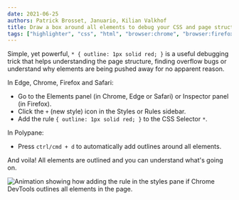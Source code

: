 ```yaml
---
date: 2021-06-25
authors: Patrick Brosset, Januario, Kilian Valkhof
title: Draw a box around all elements to debug your CSS and page structure
tags: ["highlighter", "css", "html", "browser:chrome", "browser:firefox", "browser:edge", "browser:safari", "browser:polypane"]
---
```

Simple, yet powerful, `* { outline: 1px solid red; }` is a useful debugging trick that helps understanding the page structure, finding overflow bugs or understand why elements are being pushed away for no apparent reason.

In Edge, Chrome, Firefox and Safari:

* Go to the Elements panel (in Chrome, Edge or Safari) or Inspector panel (in Firefox).
* Click the `+` (new style) icon in the Styles or Rules sidebar.
* Add the rule  `{ outline: 1px solid red; }` to the CSS Selector `*`.

In Polypane:

* Press `ctrl/cmd + d` to automatically add outlines around all elements.

And voila! All elements are outlined and you can understand what's going on.

![Animation showing how adding the rule in the styles pane if Chrome DevTools outlines all elements in the page.](../../assets/img/outline-everything.gif)
